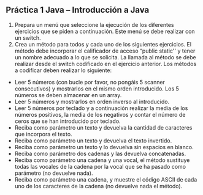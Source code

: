 ## Práctica 1 Java – Introducción a Java

1. Prepara un menú que seleccione la ejecución de los diferentes ejercicios que se piden a continuación. Este menú se debe realizar con un switch.
2. Crea un método para todos y cada uno de los siguientes ejercicios. El método debe incorporar el calificador de acceso “public static'' y tener un nombre adecuado a lo que se solicita. La llamada al método se debe realizar desde el switch codificado en el ejercicio anterior. Los métodos a codificar deben realizar lo siguiente:

- Leer 5 números (con bucle por favor, no pongáis 5 scanner consecutivos) y mostrarlos en el mismo orden introducido. Los 5 números se deben almacenar en un array.
- Leer 5 números y mostrarlos en orden inverso al introducido.
- Leer 5 números por teclado y a continuación realizar la media de los números positivos, la media de los negativos y contar el número de ceros que se han introducido por teclado.
- Reciba como parámetro un texto y devuelva la cantidad de caracteres que incorpora el texto.
- Reciba como parámetro un texto y devuelva el texto invertido.
- Reciba como parámetro un texto y lo devuelva sin espacios en blanco.
- Reciba como parámetro dos cadenas y las devuelva concatenadas.
- Reciba como parámetro una cadena y una vocal, el método sustituye todas las vocales de la cadena por la vocal que se ha pasado como parámetro (no devuelve nada).
- Reciba como parámetro una cadena, y muestre el código ASCII de cada uno de los caracteres de la cadena (no devuelve nada el método).
